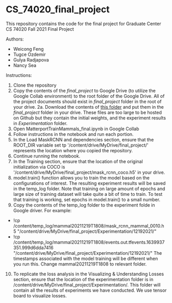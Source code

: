 # CS_74020_final_project

This repository contains the code for the final project for Graduate Center CS 74020 Fall 2021 Final Project


Authors:
- Weicong Feng
- Tugce Ozdemir
- Gulya Radjapova
- Nancy Sea

Instructions: 

1. Clone the repository
2. Copy the contents of the _final_project_ to Google Drive (to utilize the Google Collab environment) to the root folder of the Google Drive. All of the project documents should exist in _final_project_ folder in the root of your drive.
   2a. Download the contents of [this folder](https://drive.google.com/drive/folders/1Dyx5UVFImzcy__qtt8-fBeW2bmYqVjoj?usp=sharing) and put them in the _final_project_ folder in your drive. These files are too large to be hosted on Github but they contain the initial weights, and the experiment results in _Experimentation_ folder.
4. Open MatterportTrainMammals_final.ipynb in Google Collab
5. Follow instructions in the notebook and run each portion.
6. In the Load MaskRCNN and dependencies section, ensure that the ROOT_DIR variable set tp '/content/drive/MyDrive/final_project/' represents the location where you copied the repository.
7. Continue running the notebook.
8. In the Training section, ensure that the location of the original initialization via COCO is '/content/drive/MyDrive/final_project/mask_rcnn_coco.h5'  in your drive.
9. model.train() function allows you to train the model based on the configurations of interest. The resulting experiment results will be saved in the temp_log folder. Note that training on large amount of epochs and large size of training dataset will take quite a bit of time to train. To test that training is working, set epochs in model.train() to a small number.
10. Copy the contents of the temp_log folder to the experiment folde in Google driver. For example:
 * !cp /content/temp_log/mammal20211219T1808/mask_rcnn_mammal_0010.h5 "/content/drive/MyDrive/final_project/Experimentation/12192021/" 
* !cp /content/temp_log/mammal20211219T1808/events.out.tfevents.1639937351.999d6dda7416 "/content/drive/MyDrive/final_project/Experimentation/12192021/"
The timestamps associated with the model training will be different when you run this. Change mammal20211219T1808 to relevant folder.
10. To replicate the loss analysis in the Visualizing & Understanding Losses section, ensure that the location of the experimentation folder is in /content/drive/MyDrive/final_project/Experimentation/. This folder will contain all the results of experiments we have conducted. We use tensor board to visualize losses.
